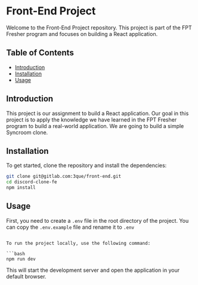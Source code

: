 # Front-End Project

Welcome to the Front-End Project repository. This project is part of the FPT Fresher program and focuses on building a React application.

## Table of Contents

- [Introduction](#introduction)
- [Installation](#installation)
- [Usage](#usage)

## Introduction

This project is our assignment to build a React application. Our goal in this project is to apply the knowledge we have learned in the FPT Fresher program to build a real-world application. We are going to build a simple Syncroom clone.

## Installation

To get started, clone the repository and install the dependencies:

```bash
git clone git@gitlab.com:3que/front-end.git
cd discord-clone-fe
npm install
```

## Usage

First, you need to create a `.env` file in the root directory of the project. You can copy the `.env.example` file and rename it to `.env`

````env

To run the project locally, use the following command:

```bash
npm run dev
````

This will start the development server and open the application in your default browser.
